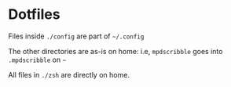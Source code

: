 # Dotfiles

Files inside `./config` are part of `~/.config`

The other directories are as-is on home: i.e, `mpdscribble` goes into `.mpdscribble` on `~`

All files in `./zsh` are directly on home.
